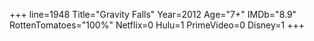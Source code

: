 +++
line=1948
Title="Gravity Falls"
Year=2012
Age="7+"
IMDb="8.9"
RottenTomatoes="100%"
Netflix=0
Hulu=1
PrimeVideo=0
Disney=1
+++

